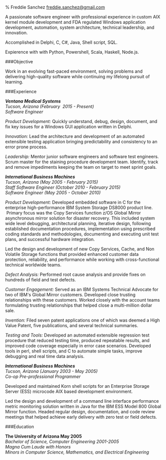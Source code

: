 % Freddie Sanchez
[freddie.sanchez@gmail.com](mailto:freddie.sanchez+resume@gmail.com)

A passionate software engineer with professional experience in custom AIX kernel module development and FDA regulated Windows application development, automation, system architecture, technical leadership, and innovation.

Accomplished in Delphi, C, C\#, Java, Shell script, SQL.

Expierence with with Python, Powershell, Scala, Haskell, Node.js. 

###Objective 

Work in an evolving fast-paced environment, solving problems and delivering high-quality software while continuing my lifelong pursuit of learning.

###Experience 

**_Ventana Medical Systems_**  
_Tucson, Arizona (February  2015 - Present)_  
_Software Engineer_

*Product Development:* Quickly understand, debug, design, document, and
fix key issues for a Windows GUI application written in Delphi.

*Innovation:* Lead the architecture and development of an automated
extensible testing application bringing predictability and consistency
to an error prone process.

*Leadership:* Mentor junior software engineers and software test
engineers. Scrum master for the staining procedure development team.
Identify, track and remove impediments keeping the team on target to
meet sprint goals.

**_International Business Machines_**  
_Tucson, Arizona (May 2005 - February 2015)_  
_Staff Software Engineer (October 2010 - February 2015)_  
_Software Engineer (May 2005 - October 2010)_

*Product Development:* Developed embedded software in C for the enterprise
high-performance IBM System Storage DS8000 product line.  Primary focus
was the Copy Services function z/OS Global Mirror asynchronous mirror
solution for disaster recovery. This included system wide level
debugging, architectural planning, iterative design, following
established documentation procedures, implementation using prescribed
coding standards and methodologies, documenting and executing unit test
plans, and successful hardware integration.

Led the design and development of new Copy Services, Cache, and Non
Volatile Storage functions that provided enhanced customer data
protection, reliability, and performance while working with
cross-functional technical worldwide teams.

*Defect Analysis:* Performed root cause analysis and provide fixes on
hundreds of field and test defects.

*Customer Engagement:* Served as an IBM Systems Technical Advocate for two
of IBM's Global Mirror customers. Developed close trusting relationships
with these customers. Worked closely with the account teams formulating
trusting relationships that helped close a multi-million dollar sale.

*Invention:* Filed seven patent applications one of which was deemed a
High Value Patent, five publications, and several technical summaries.

*Testing and Tools:* Developed an automated extensible regression test
procedure that reduced testing time, produced repeatable results, and
improved code coverage especially in error case scenarios. Developed
tools in perl, shell scripts, and C to automate simple tasks, improve
debugging and real time data analysis.

**_International Business Machines_**  
_Tucson, Arizona (January 2003 - May 2005)_  
_Co-op Pre-professional Programmer_

Developed and maintained Korn shell scripts for an Enterprise Storage
Server (ESS) microcode AIX based development environment.

Led the design and development of a command line interface performance
metric monitoring solution written in Java for the IBM ESS Model 800
Global Mirror function. Headed regular design, documentation, and code
review meetings that helped achieve early delivery with zero test or
field defects.

###Education 

**The University of Arizona May 2005**  
_Bachelor of Science, Computer Engineering 2001-2005_  
_Magna Cum Laude with Honors_  
_Minors in Computer Science, Mathematics, and Electrical Engineering_  
